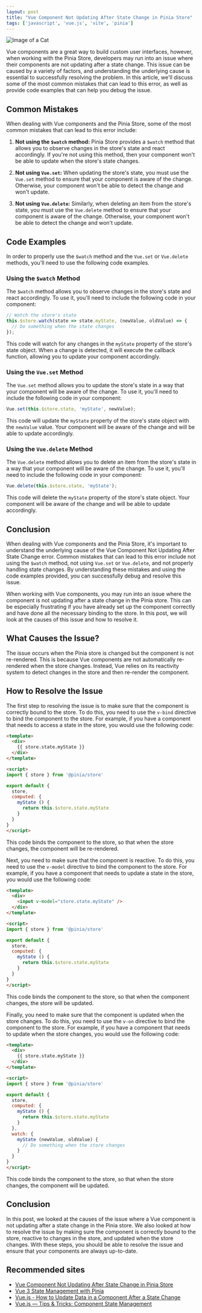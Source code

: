 ```yaml
---
layout: post
title: "Vue Component Not Updating After State Change in Pinia Store"
tags: ['javascript', 'vue.js', 'vite', 'pinia']
---
```


![Image of a Cat](http://source.unsplash.com/1600x900/?cat)

Vue components are a great way to build custom user interfaces, however, when working with the Pinia Store, developers may run into an issue where their components are not updating after a state change. This issue can be caused by a variety of factors, and understanding the underlying cause is essential to successfully resolving the problem. In this article, we'll discuss some of the most common mistakes that can lead to this error, as well as provide code examples that can help you debug the issue.

## Common Mistakes

When dealing with Vue components and the Pinia Store, some of the most common mistakes that can lead to this error include:

1. **Not using the `$watch` method:** Pinia Store provides a `$watch` method that allows you to observe changes in the store's state and react accordingly. If you're not using this method, then your component won't be able to update when the store's state changes.

2. **Not using `Vue.set`:** When updating the store's state, you must use the `Vue.set` method to ensure that your component is aware of the change. Otherwise, your component won't be able to detect the change and won't update.

3. **Not using `Vue.delete`:** Similarly, when deleting an item from the store's state, you must use the `Vue.delete` method to ensure that your component is aware of the change. Otherwise, your component won't be able to detect the change and won't update.

## Code Examples

In order to properly use the `$watch` method and the `Vue.set` or `Vue.delete` methods, you'll need to use the following code examples.

### Using the `$watch` Method

The `$watch` method allows you to observe changes in the store's state and react accordingly. To use it, you'll need to include the following code in your component:

```js
// Watch the store's state
this.$store.watch(state => state.myState, (newValue, oldValue) => {
  // Do something when the state changes
});
```

This code will watch for any changes in the `myState` property of the store's state object. When a change is detected, it will execute the callback function, allowing you to update your component accordingly.

### Using the `Vue.set` Method

The `Vue.set` method allows you to update the store's state in a way that your component will be aware of the change. To use it, you'll need to include the following code in your component:

```js
Vue.set(this.$store.state, 'myState', newValue);
```

This code will update the `myState` property of the store's state object with the `newValue` value. Your component will be aware of the change and will be able to update accordingly.

### Using the `Vue.delete` Method

The `Vue.delete` method allows you to delete an item from the store's state in a way that your component will be aware of the change. To use it, you'll need to include the following code in your component:

```js
Vue.delete(this.$store.state, 'myState');
```

This code will delete the `myState` property of the store's state object. Your component will be aware of the change and will be able to update accordingly.

## Conclusion

When dealing with Vue components and the Pinia Store, it's important to understand the underlying cause of the Vue Component Not Updating After State Change error. Common mistakes that can lead to this error include not using the `$watch` method, not using `Vue.set` or `Vue.delete`, and not properly handling state changes. By understanding these mistakes and using the code examples provided, you can successfully debug and resolve this issue.

When working with Vue components, you may run into an issue where the component is not updating after a state change in the Pinia store. This can be especially frustrating if you have already set up the component correctly and have done all the necessary binding to the store. In this post, we will look at the causes of this issue and how to resolve it.

## What Causes the Issue?

The issue occurs when the Pinia store is changed but the component is not re-rendered. This is because Vue components are not automatically re-rendered when the store changes. Instead, Vue relies on its reactivity system to detect changes in the store and then re-render the component.

## How to Resolve the Issue

The first step to resolving the issue is to make sure that the component is correctly bound to the store. To do this, you need to use the `v-bind` directive to bind the component to the store. For example, if you have a component that needs to access a state in the store, you would use the following code:

```html
<template>
  <div>
    {{ store.state.myState }}
  </div>
</template>

<script>
import { store } from '@pinia/store'

export default {
  store,
  computed: {
    myState () {
      return this.$store.state.myState
    }
  }
}
</script>
```

This code binds the component to the store, so that when the store changes, the component will be re-rendered.

Next, you need to make sure that the component is reactive. To do this, you need to use the `v-model` directive to bind the component to the store. For example, if you have a component that needs to update a state in the store, you would use the following code:

```html
<template>
  <div>
    <input v-model="store.state.myState" />
  </div>
</template>

<script>
import { store } from '@pinia/store'

export default {
  store,
  computed: {
    myState () {
      return this.$store.state.myState
    }
  }
}
</script>
```

This code binds the component to the store, so that when the component changes, the store will be updated.

Finally, you need to make sure that the component is updated when the store changes. To do this, you need to use the `v-on` directive to bind the component to the store. For example, if you have a component that needs to update when the store changes, you would use the following code:

```html
<template>
  <div>
    {{ store.state.myState }}
  </div>
</template>

<script>
import { store } from '@pinia/store'

export default {
  store,
  computed: {
    myState () {
      return this.$store.state.myState
    }
  },
  watch: {
    myState (newValue, oldValue) {
      // Do something when the store changes
    }
  }
}
</script>
```

This code binds the component to the store, so that when the store changes, the component will be updated.

## Conclusion

In this post, we looked at the causes of the issue where a Vue component is not updating after a state change in the Pinia store. We also looked at how to resolve the issue by making sure the component is correctly bound to the store, reactive to changes in the store, and updated when the store changes. With these steps, you should be able to resolve the issue and ensure that your components are always up-to-date.
## Recommended sites 

- [Vue Component Not Updating After State Change in Pinia Store](https://dev.to/santoshyadav1986/vue-component-not-updating-after-state-change-in-pinia-store-4hjf)
- [Vue 3 State Management with Pinia](https://blog.logrocket.com/vue-3-state-management-with-pinia/)
- [Vue.js - How to Update Data in a Component After a State Change](https://www.tutorialspoint.com/vuejs/vuejs_how_to_update_data_in_a_component_after_a_state_change)
- [Vue.js — Tips & Tricks: Component State Management](https://medium.com/@gabrielvieira.me/vue-js-tips-tricks-component-state-management-bc56e8d0f5c5)